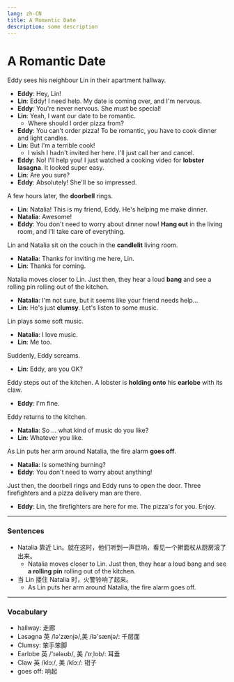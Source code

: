 ```yaml
---
lang: zh-CN
title: A Romantic Date
description: some description
---
```


# A Romantic Date

Eddy sees his neighbour Lin in their apartment hallway.

- **Eddy**: Hey, Lin!
- **Lin**: Eddy! I need help. My date is coming over, and I'm nervous.
- **Eddy**: You're never nervous. She must be special!
- **Lin**: Yeah, I want our date to be romantic.
  - Where should I order pizza from?
- **Eddy**: You can't order pizza! To be romantic, you have to cook dinner and light candles.
- **Lin**: But I'm a terrible cook!
  - I wish I hadn't invited her here. I'll just call her and cancel.
- **Eddy**: No! I'll help you! I just watched a cooking video for **lobster lasagna**. It looked super easy.
- **Lin**: Are you sure?
- **Eddy**: Absolutely! She'll be so impressed.

A few hours later, the **doorbell** rings.

- **Lin**: Natalia! This is my friend, Eddy. He's helping me make dinner.
- **Natalia**: Awesome!
- **Eddy**: You don't need to worry about dinner now! **Hang out** in the living room, and I'll take care of everything.

Lin and Natalia sit on the couch in the **candlelit** living room.

- **Natalia**: Thanks for inviting me here, Lin.
- **Lin**: Thanks for coming.

Natalia moves closer to Lin. Just then, they hear a loud **bang** and see a rolling pin rolling out of the kitchen.

- **Natalia**: I'm not sure, but it seems like your friend needs help...
- **Lin**: He's just **clumsy**. Let's listen to some music.

Lin plays some soft music.

- **Natalia**: I love music.
- **Lin**: Me too.

Suddenly, Eddy screams.

- **Lin**: Eddy, are you OK?

Eddy steps out of the kitchen. A lobster is **holding onto** his **earlobe** with its claw.

- **Eddy**: I'm fine.

Eddy returns to the kitchen.

- **Natalia**: So ... what kind of music do you like?
- **Lin**: Whatever you like.

As Lin puts her arm around Natalia, the fire alarm **goes off**.

- **Natalia**: Is something burning?
- **Eddy**: You don't need to worry about anything!

Just then, the doorbell rings and Eddy runs to open the door. Three firefighters and a pizza delivery man are there.

- **Eddy**: Lin, the firefighters are here for me. The pizza's for you. Enjoy.

---

### Sentences

- Natalia 靠近 Lin。就在这时，他们听到一声巨响，看见一个擀面杖从厨房滚了出来。
  - Natalia moves closer to Lin. Just then, they hear a loud bang and see **a rolling pin** rolling out of the kitchen.
- 当 Lin 搂住 Natalia 时，火警铃响了起来。
  - As Lin puts her arm around Natalia, the fire alarm goes off.

---

### Vocabulary

- hallway: 走廊
- Lasagna 英 /lə'zænjə/,美 /lə'sænjə/: 千层面
- Clumsy: 笨手笨脚
- Earlobe 英 /'ɪələʊb/, 美 /ˈɪrˌlob/: 耳垂
- Claw 英 /klɔː/, 美 /klɔː/: 钳子
- goes off: 响起
